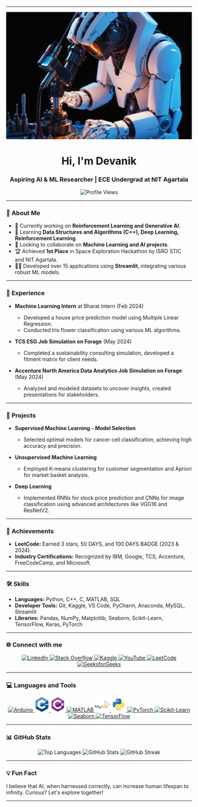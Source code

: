 
---


![MasterHead](bio.jpeg)

<h1 align="center">Hi, I'm Devanik</h1>
<h3 align="center">Aspiring AI & ML Researcher | ECE Undergrad at NIT Agartala</h3>

<p align="center">
  <img src="https://komarev.com/ghpvc/?username=devanik21&label=Profile%20views&color=0e75b6&style=flat" alt="Profile Views" />
</p>

---

### 🚀 **About Me**

- 🔭 Currently working on **Reinforcement Learning and Generative AI**.
- 🌱 Learning **Data Structures and Algorithms (C++), Deep Learning, Reinforcement Learning**.
- 👯 Looking to collaborate on **Machine Learning and AI projects**.
- 🏆 Achieved **1st Place** in Space Exploration Hackathon by ISRO STIC and NIT Agartala.
- 👨‍💻 Developed over 15 applications using **Streamlit**, integrating various robust ML models.

---

### 💼 **Experience**

- **Machine Learning Intern** at Bharat Intern (Feb 2024)  
  - Developed a house price prediction model using Multiple Linear Regression.  
  - Conducted Iris flower classification using various ML algorithms.

- **TCS ESG Job Simulation on Forage** (May 2024)  
  - Completed a sustainability consulting simulation, developed a fitment matrix for client needs.

- **Accenture North America Data Analytics Job Simulation on Forage** (May 2024)  
  - Analyzed and modeled datasets to uncover insights, created presentations for stakeholders.

---

### 🔬 **Projects**

- **Supervised Machine Learning - Model Selection**  
  - Selected optimal models for cancer cell classification, achieving high accuracy and precision.

- **Unsupervised Machine Learning**  
  - Employed K-means clustering for customer segmentation and Apriori for market basket analysis.

- **Deep Learning**  
  - Implemented RNNs for stock price prediction and CNNs for image classification using advanced architectures like VGG16 and ResNetV2.

---

### 🏅 **Achievements**

- **LeetCode:** Earned 3 stars, 50 DAYS, and 100 DAYS BADGE (2023 & 2024).
- **Industry Certifications:** Recognized by IBM, Google, TCS, Accenture, FreeCodeCamp, and Microsoft.

---

### 🛠️ **Skills**

- **Languages:** Python, C++, C, MATLAB, SQL
- **Developer Tools:** Git, Kaggle, VS Code, PyCharm, Anaconda, MySQL, Streamlit
- **Libraries:** Pandas, NumPy, Matplotlib, Seaborn, Scikit-Learn, TensorFlow, Keras, PyTorch

---

### 🌐 **Connect with me**

<p align="center">
  <a href="https://linkedin.com/in/devanik" target="_blank">
    <img src="https://raw.githubusercontent.com/rahuldkjain/github-profile-readme-generator/master/src/images/icons/Social/linked-in-alt.svg" alt="LinkedIn" height="30" width="40" />
  </a>
  <a href="https://stackoverflow.com/users/23631278/devanik" target="blank">
    <img src="https://raw.githubusercontent.com/rahuldkjain/github-profile-readme-generator/master/src/images/icons/Social/stack-overflow.svg" alt="Stack Overflow" height="30" width="40" />
  </a>
  <a href="https://kaggle.com/devanikdebnath" target="blank">
    <img src="https://raw.githubusercontent.com/rahuldkjain/github-profile-readme-generator/master/src/images/icons/Social/kaggle.svg" alt="Kaggle" height="30" width="40" />
  </a>
  <a href="https://www.youtube.com/channel/UCuCFrmWZmHNcAE8JR616ByA" target="blank">
    <img src="https://raw.githubusercontent.com/rahuldkjain/github-profile-readme-generator/master/src/images/icons/Social/youtube.svg" alt="YouTube" height="30" width="40" />
  </a>
  <a href="https://www.leetcode.com/devnic" target="blank">
    <img src="https://raw.githubusercontent.com/rahuldkjain/github-profile-readme-generator/master/src/images/icons/Social/leet-code.svg" alt="LeetCode" height="30" width="40" />
  </a>
  <a href="https://auth.geeksforgeeks.org/user/debnathra907r" target="blank">
    <img src="https://raw.githubusercontent.com/rahuldkjain/github-profile-readme-generator/master/src/images/icons/Social/geeks-for-geeks.svg" alt="GeeksforGeeks" height="30" width="40" />
  </a>
</p>

---

### 💻 **Languages and Tools**

<p align="center">
  <a href="https://www.arduino.cc/" target="_blank">
    <img src="https://cdn.worldvectorlogo.com/logos/arduino-1.svg" alt="Arduino" width="40" height="40"/>
  </a>
  <a href="https://www.w3schools.com/cpp/" target="_blank">
    <img src="https://raw.githubusercontent.com/devicons/devicon/master/icons/cplusplus/cplusplus-original.svg" alt="C++" width="40" height="40"/>
  </a>
  <a href="https://www.w3schools.com/cs/" target="_blank">
    <img src="https://raw.githubusercontent.com/devicons/devicon/master/icons/csharp/csharp-original.svg" alt="C#" width="40" height="40"/>
  </a>
  <a href="https://www.mathworks.com/" target="_blank">
    <img src="https://upload.wikimedia.org/wikipedia/commons/2/21/Matlab_Logo.png" alt="MATLAB" width="40" height="40"/>
  </a>
  <a href="https://www.mysql.com/" target="_blank">
    <img src="https://raw.githubusercontent.com/devicons/devicon/master/icons/mysql/mysql-original-wordmark.svg" alt="MySQL" width="40" height="40"/>
  </a>
  <a href="https://www.python.org" target="_blank">
    <img src="https://raw.githubusercontent.com/devicons/devicon/master/icons/python/python-original.svg" alt="Python" width="40" height="40"/>
  </a>
  <a href="https://pytorch.org/" target="_blank">
    <img src="https://www.vectorlogo.zone/logos/pytorch/pytorch-icon.svg" alt="PyTorch" width="40" height="40"/>
  </a>
  <a href="https://scikit-learn.org/" target="_blank">
    <img src="https://upload.wikimedia.org/wikipedia/commons/0/05/Scikit_learn_logo_small.svg" alt="Scikit-Learn" width="40" height="40"/>
  </a>
  <a href="https://seaborn.pydata.org/" target="_blank">
    <img src="https://seaborn.pydata.org/_images/logo-mark-lightbg.svg" alt="Seaborn" width="40" height="40"/>
  </a>
  <a href="https://www.tensorflow.org" target="_blank">
    <img src="https://www.vectorlogo.zone/logos/tensorflow/tensorflow-icon.svg" alt="TensorFlow" width="40" height="40"/>
  </a>
</p>

---

### 📊 **GitHub Stats**

<p align="center">
  <img src="https://github-readme-stats.vercel.app/api/top-langs?username=devanik21&show_icons=true&locale=en&layout=compact" alt="Top Languages" />
  <img src="https://github-readme-stats.vercel.app/api?username=devanik21&show_icons=true&locale=en" alt="GitHub Stats" />
  <img src="https://github-readme-streak-stats.herokuapp.com/?user=devanik21&" alt="GitHub Streak" />
</p>

---

### 💡 **Fun Fact**
I believe that AI, when harnessed correctly, can increase human lifespan to infinity. Curious? Let's explore together!

---
